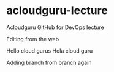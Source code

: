 # acloudguru-lecture
Acloudguru GitHub for DevOps lecture

Editing from the web

Hello cloud gurus
Hola cloud guru

Adding branch from branch again
